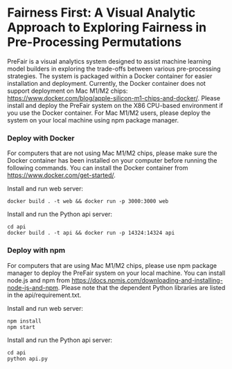 # Fairness First: A Visual Analytic Approach to Exploring Fairness in Pre-Processing Permutations

PreFair is a visual analytics system designed to assist machine learning model builders in exploring the trade-offs between various pre-processing strategies. The system is packaged within a Docker container for easier installation and deployment. Currently, the Docker container does not support deployment on Mac M1/M2 chips: https://www.docker.com/blog/apple-silicon-m1-chips-and-docker/. Please install and deploy the PreFair system on the X86 CPU-based environment if you use the Docker container. For Mac M1/M2 users, please deploy the system on your local machine using npm package manager.

### Deploy with Docker

For computers that are not using Mac M1/M2 chips, please make sure the Docker container has been installed on your computer before running the following commands. You can install the Docker container from https://www.docker.com/get-started/.

Install and run web server:
```
docker build . -t web && docker run -p 3000:3000 web
```

Install and run the Python api server:
```
cd api
docker build . -t api && docker run -p 14324:14324 api
```


### Deploy with npm

For computers that are using Mac M1/M2 chips, please use npm package manager to deploy the PreFair system on your local machine. You can install node.js and npm from https://docs.npmjs.com/downloading-and-installing-node-js-and-npm. Please note that the dependent Python libraries are listed in the api/requirement.txt.

Install and run web server:
```
npm install
npm start
```

Install and run the Python api server:
```
cd api
python api.py
```

